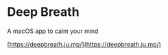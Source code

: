 # Deep Breath
A macOS app to calm your mind

[https://deepbreath.ju.mp/](https://deepbreath.ju.mp/)
